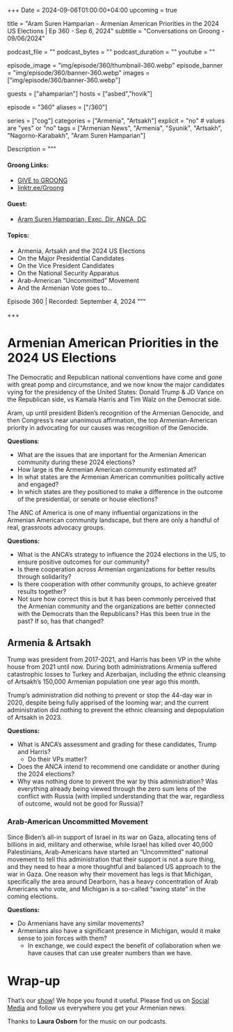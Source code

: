 +++
Date = 2024-09-06T01:00:00+04:00
upcoming = true

title = "Aram Suren Hamparian - Armenian American Priorities in the 2024 US Elections | Ep 360 - Sep 6, 2024"
subtitle = "Conversations on Groong - 09/06/2024"

podcast_file = ""
podcast_bytes = ""
podcast_duration = ""
youtube = ""

episode_image = "img/episode/360/thumbnail-360.webp"
episode_banner = "img/episode/360/banner-360.webp"
images = ["img/episode/360/banner-360.webp"]

guests = ["ahamparian"]
hosts = ["asbed","hovik"]

episode = "360"
aliases = ["/360"]

series = ["cog"]
categories = ["Armenia", "Artsakh"]
explicit = "no" # values are "yes" or "no"
tags = ["Armenian News", "Armenia", "Syunik", "Artsakh", "Nagorno-Karabakh", "Aram Suren Hamparian"]

Description = """

#### Groong Links:
* [GIVE to GROONG](https://podcasts.groong.org/donate)
* [linktr.ee/Groong](https://linktr.ee/groong)

#### Guest:
* [Aram Suren Hamparian, Exec. Dir. ANCA, DC](/guest/ahamparian)

#### Topics:
* Armenia, Artsakh and the 2024 US Elections
* On the Major Presidential Candidates
* On the Vice President Candidates
* On the National Security Apparatus
* Arab-American “Uncommitted” Movement
* And the Armenian Vote goes to…


Episode 360 | Recorded: September 4, 2024
"""

+++

# Armenian American Priorities in the 2024 US Elections

The Democratic and Republican national conventions have come and gone with great pomp and circumstance, and we now know the major candidates vying for the presidency of the United States: Donald Trump & JD Vance on the Republican side, vs Kamala Harris and Tim Walz on the Democrat side.

Aram, up until president Biden’s recognition of the Armenian Genocide, and then Congress’s near unanimous affirmation, the top Armenian-American priority in advocating for our causes was recognition of the Genocide.

**Questions**:
* What are the issues that are important for the Armenian American community during these 2024 elections?
* How large is the Armenian American community estimated at?
* In what states are the Armenian American communities politically active and engaged?
* In which states are they positioned to make a difference in the outcome of the presidential, or senate or house elections?

The ANC of America is one of many influential organizations in the Armenian American community landscape, but there are only a handful of real, grassroots advocacy groups.

**Questions:**
* What is the ANCA’s strategy to influence the 2024 elections in the US, to ensure positive outcomes for our community?
* Is there cooperation across Armenian organizations for better results through solidarity?
* Is there cooperation with other community groups, to achieve greater results together?
* Not sure how correct this is but it has been commonly perceived that the Armenian community and the organizations are better connected with the Democrats than the Republicans? Has this been true in the past? If so, has that changed?


## Armenia & Artsakh

Trump was president from 2017-2021, and Harris has been VP in the white house from 2021 until now. During both administrations Armenia suffered catastrophic losses to Turkey and Azerbaijan, including the ethnic cleansing of Artsakh’s 150,000 Armenian population one year ago this month.

Trump’s administration did nothing to prevent or stop the 44-day war in 2020, despite being fully apprised of the looming war; and the current administration did nothing to prevent the ethnic cleansing and depopulation of Artsakh in 2023.

**Questions:**
* What is ANCA’s assessment and grading for these candidates, Trump and Harris?
    * Do their VPs matter?
* Does the ANCA intend to recommend one candidate or another during the 2024 elections?
* Why was nothing done to prevent the war by this administration? Was everything already being viewed through the zero sum lens of the conflict with Russia (with implied understanding that the war, regardless of outcome, would not be good for Russia)?


### Arab-American Uncommitted Movement

Since Biden’s all-in support of Israel in its war on Gaza, allocating tens of billions in aid, military and otherwise, while Israel has killed over 40,000 Palestinians, Arab-Americans have started an “Uncommitted” national movement to tell this administration that their support is not a sure thing, and they need to hear a more thoughtful and balanced US approach to the war in Gaza. One reason why their movement has legs is that Michigan, specifically the area around Dearborn, has a heavy concentration of Arab Americans who vote, and Michigan is a so-called “swing state” in the coming elections.

**Questions:**
* Do Armenians have any similar movements?
* Armenians also have a significant presence in Michigan, would it make sense to join forces with them?
    * In exchange, we could expect the benefit of collaboration when we have causes that can use greater numbers than we have.

# Wrap-up

That’s our [show](https://podcasts.groong.org/)! We hope you found it useful. Please find us on [Social Media](https://lintr.ee/groong) and follow us everywhere you get your Armenian news.

Thanks to **Laura Osborn** for the music on our podcasts.
